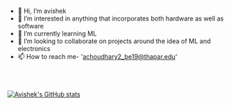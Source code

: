 - 👋 Hi, I’m avishek
- 👀 I’m interested in anything that incorporates both hardware as well as software
- 🌱 I’m currently learning ML
- 💞️ I’m looking to collaborate on projects around the idea of ML and electronics
- 📫 How to reach me- 'achoudhary2_be19@thapar.edu' 

<br><br>

[![Avishek's GitHub stats](https://github-readme-stats.vercel.app/api?username=avishekchoudhary&show_icons=true&theme=dark)](https://github.com/avishekchoudhary/github-readme-stats)
<!---
avishekchoudhary/avishekchoudhary is a ✨ special ✨ repository because its `README.md` (this file) appears on your GitHub profile.
You can click the Preview link to take a look at your changes.
--->
